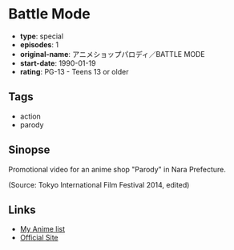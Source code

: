 # Battle Mode

-   **type**: special
-   **episodes**: 1
-   **original-name**: アニメショップパロディ／BATTLE MODE
-   **start-date**: 1990-01-19
-   **rating**: PG-13 - Teens 13 or older

## Tags

-   action
-   parody

## Sinopse

Promotional video for an anime shop "Parody" in Nara Prefecture.

(Source: Tokyo International Film Festival 2014, edited)

## Links

-   [My Anime list](https://myanimelist.net/anime/45626/Battle_Mode)
-   [Official Site](http://2014.tiff-jp.net/news/en/?p=7380)
